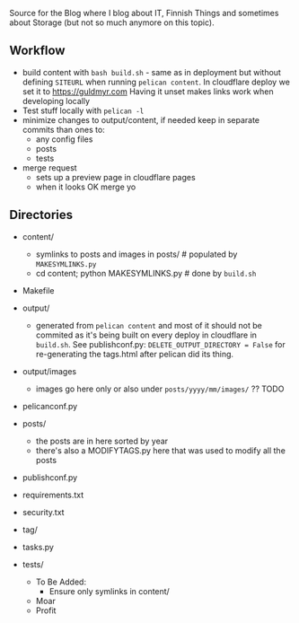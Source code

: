 Source for the Blog where I blog about IT, Finnish Things and sometimes about Storage (but not so much anymore on this topic).

## Workflow

- build content with `bash build.sh` - same as in deployment but
  without defining `SITEURL` when running `pelican content`.
  In cloudflare deploy we set it to <https://guldmyr.com>
  Having it unset makes links work when developing locally
- Test stuff locally with `pelican -l`
- minimize changes to output/content, if needed keep in separate commits than ones to:
  - any config files
  - posts
  - tests
- merge request
  - sets up a preview page in cloudflare pages
  - when it looks OK merge yo

## Directories

- content/
  - symlinks to posts and images in posts/ # populated by `MAKESYMLINKS.py`
  - cd content; python MAKESYMLINKS.py # done by `build.sh`
- Makefile
- output/
  - generated from `pelican content` and most of it should not be commited
    as it's being built on every deploy in cloudflare in `build.sh`.
    See publishconf.py: `DELETE_OUTPUT_DIRECTORY = False` for
    re-generating the tags.html after pelican did its thing.

- output/images
  - images go here only or also under `posts/yyyy/mm/images/` ?? TODO
- pelicanconf.py
- posts/
  - the posts are in here sorted by year
  - there's also a MODIFYTAGS.py here that was used to modify all the posts
- publishconf.py
- requirements.txt
- security.txt
- tag/
- tasks.py
- tests/
  - To Be Added:
    - Ensure only symlinks in content/
  - Moar
  - Profit
